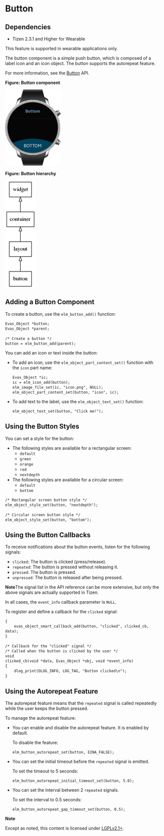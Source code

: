 # Button

## Dependencies

- Tizen 2.3.1 and Higher for Wearable

This feature is supported in wearable applications only.

The button component is a simple push button, which is composed of a label icon and an icon object. The button supports the autorepeat feature.

For more information, see the [Button](../../../../../org.tizen.native.wearable.apireference/group__Button.html) API.

**Figure: Button component**

![Button component](./media/button_wn.png)

**Figure: Button hierarchy**

![Button hierarchy](./media/button_tree.png)

## Adding a Button Component

To create a button, use the `elm_button_add()` function:

```
Evas_Object *button;
Evas_Object *parent;

/* Create a button */
button = elm_button_add(parent);
```

You can add an icon or text inside the button:

- To add an icon, use the `elm_object_part_content_set()` function with the `icon` part name:

  ```
  Evas_Object *ic;
  ic = elm_icon_add(button);
  elm_image_file_set(ic, "icon.png", NULL);
  elm_object_part_content_set(button, "icon", ic);
  ```

- To add text to the label, use the `elm_object_text_set()` function:

  ```
  elm_object_text_set(button, "Click me!");
  ```

## Using the Button Styles

You can set a style for the button:

- The following styles are available for a rectangular screen:
  - `default`
  - `green`
  - `orange`
  - `red`
  - `nextdepth`
- The following styles are available for a circular screen:
  - `default`
  - `bottom`

```
/* Rectangular screen button style */
elm_object_style_set(button, "nextdepth");

/* Circular screen button style */
elm_object_style_set(button, "bottom");
```

## Using the Button Callbacks

To receive notifications about the button events, listen for the following signals:

- `clicked`: The button is clicked (press/release).
- `repeated`: The button is pressed without releasing it.
- `pressed`: The button is pressed.
- `unpressed`: The button is released after being pressed.

**Note**The signal list in the API reference can be more extensive, but only the above signals are actually supported in Tizen.

In all cases, the `event_info` callback parameter is `NULL`.

To register and define a callback for the `clicked` signal:

```
{
    evas_object_smart_callback_add(button, "clicked", clicked_cb, data);
}

/* Callback for the "clicked" signal */
/* Called when the button is clicked by the user */
void
clicked_cb(void *data, Evas_Object *obj, void *event_info)
{
    dlog_print(DLOG_INFO, LOG_TAG, "Button clicked\n");
}
```

## Using the Autorepeat Feature

The autorepeat feature means that the `repeated` signal is called repeatedly while the user keeps the button pressed.

To manage the autorepeat feature:

- You can enable and disable the autorepeat feature. It is enabled by default.

  To disable the feature:

  ```
  elm_button_autorepeat_set(button, EINA_FALSE);
  ```

- You can set the initial timeout before the `repeated` signal is emitted.

  To set the timeout to 5 seconds:

  ```
  elm_button_autorepeat_initial_timeout_set(button, 5.0);
  ```

- You can set the interval between 2 `repeated` signals.

  To set the interval to 0.5 seconds:

  ```
  elm_button_autorepeat_gap_timeout_set(button, 0.5);
  ```

**Note**

Except as noted, this content is licensed under [LGPLv2.1+](http://opensource.org/licenses/LGPL-2.1).